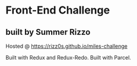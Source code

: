 # Front-End Challenge

## built by Summer Rizzo

Hosted @ https://rizz0s.github.io/miles-challenge

Built with Redux and Redux-Redo. Built with Parcel.

